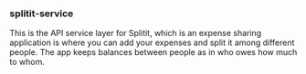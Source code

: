 ### splitit-service

This is the API service layer for Splitit, which is an expense sharing application is where you can add your expenses and split it among different people. The app keeps balances between people as in who owes how much to whom.
